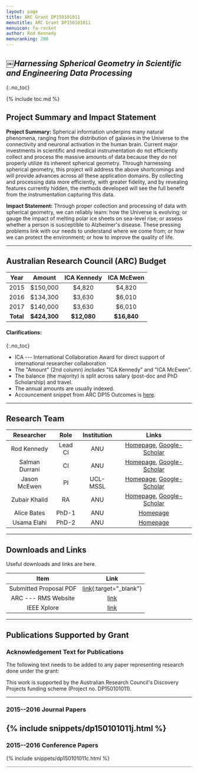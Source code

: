 ```yaml
---
layout: page
title: ARC Grant DP150101011
menutitle: ARC Grant DP150101011
menuicon: fa-rocket
author: Rod Kennedy
menuranking: 200
---
```


## *￼Harnessing Spherical Geometry in Scientific and Engineering Data Processing*
{:.no_toc}

{% include toc.md %}

## Project Summary and Impact Statement

**Project Summary:** Spherical information underpins many natural phenomena, ranging from the distribution of galaxies in the Universe to the connectivity and neuronal activation in the human brain. Current major investments in scientific and medical instrumentation do not efficiently collect and process the massive amounts of data because they do not properly utilize its inherent spherical geometry.  Through harnessing spherical geometry, this project will address the above shortcomings and will provide advances across all these application domains. By collecting and processing data more efficiently, with greater fidelity, and by revealing features currently hidden, the methods developed will see the full benefit from the instrumentation capturing this data.

**Impact Statement:** Through proper collection and processing of data with spherical geometry, we can reliably learn: how the Universe is evolving; or gauge the impact of melting polar ice sheets on sea-level rise; or assess whether a person is susceptible to Alzheimer's disease. These pressing problems link with our needs to understand where we come from; or how we can protect the environment; or how to improve the quality of life.

---

## Australian Research Council (ARC) Budget

<div class="wide-block" markdown="block">

Year | Amount | ICA Kennedy | ICA McEwen
:-: | :-: | :-: | :-:
2015 | $150,000 | $4,820 | $4,820
2016 | $134,300 | $3,630 | $6,010
2017 | $140,000 | $3,630 | $6,010
**Total** | **$424,300** | **$12,080** | **$16,840**

</div>

#### Clarifications:
{:.no_toc}

- ICA --- International Collaboration Award for direct support of international researcher collaboration
- The "Amount" (2nd column) *includes* "ICA Kennedy" and "ICA McEwen".
- The balance (the majority) is split across salary (post-doc and PhD Scholarship) and travel.
- The annual amounts are usually indexed.
- Accouncement snippet from ARC DP15 Outcomes is [here](images/dp-summary.jpg).

---

## Research Team

<div class="wide-block" markdown="block">

Researcher | Role | Institution | Links
:-: | :-: | :-: | :-:
Rod Kennedy | Lead CI | ANU | [Homepage][rod-home], [Google-Scholar][rod-gs]
Salman Durrani | CI | ANU | [Homepage][salman-home], [Google-Scholar][salman-gs]
Jason McEwen | PI | UCL-MSSL | [Homepage][jason-home], [Google-Scholar][jason-gs]
Zubair Khalid | RA | ANU | [Homepage][zubair-home], [Google-Scholar][zubair-gs]
Alice Bates | PhD-1 | ANU | [Homepage][alice-home]
Usama Elahi | PhD-2 | ANU | [Homepage][usama-home]

</div>

[rod-home]: http://users.cecs.anu.edu.au/~rod/
[rod-gs]: http://scholar.google.com.au/citations?user=oAcqc0MAAAAJ&view_op=list_works&pagesize=100
[salman-home]: http://users.cecs.anu.edu.au/~Salman.Durrani/
[salman-gs]: http://scholar.google.com.au/citations?user=_stHeQMAAAAJ&view_op=list_works&pagesize=100
[jason-home]: http://www.jasonmcewen.org/
[jason-gs]: https://scholar.google.com.au/citations?user=V19kdRg7j1YC&view_op=list_works&pagesize=100
[zubair-home]: http://www.zubairkhalid.org
[zubair-gs]: http://scholar.google.com.au/citations?user=by5tc-oAAAAJ&view_op=list_works&pagesize=100
[alice-home]: http://people.cecs.anu.edu.au/user/5215
[usama-home]: http://people.cecs.anu.edu.au/user/5616

---

## Downloads and Links

Useful downloads and links are here.

<div class="wide-block" markdown="block">

Item | Link
:-: | :-:
Submitted Proposal PDF | [link][final]{:target="\_blank"}
ARC --- RMS Website | [link][arc-rms]
IEEE Xplore | [link](http://ieeexplore.ieee.org/)

</div>

[arc-rms]: https://rms.arc.gov.au/
[final]: assets/DP150101011-Final.pdf
[outcomes]: http://www.arc.gov.au/sites/default/files/filedepot/Public/NCGP/DP15/DP15_Listing_by_State_and_Org.pdf

---

## Publications Supported by Grant

### Acknowledgement Text for Publications

The following text needs to be added to any paper representing research done under the grant:

>
This work is supported by the Australian Research Council's Discovery Projects funding scheme (Project no. DP150101011).

---

### 2015--2016 Journal Papers

{% include snippets/dp150101011j.html %}
---

### 2015--2016 Conference Papers

{% include snippets/dp150101011c.html %}

<hr style="opacity: 0.5">
